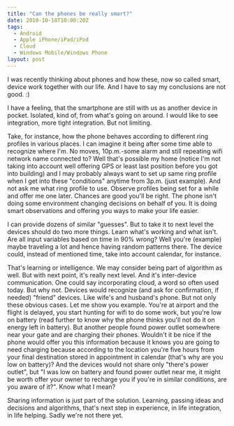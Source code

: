 ```yaml
---
title: "Can the phones be really smart?"
date: 2010-10-18T10:00:20Z
tags:
  - Android
  - Apple iPhone/iPad/iPod
  - Cloud
  - Windows Mobile/Windows Phone
layout: post
---
```

I was recently thinking about phones and how these, now so called smart, device work together with our life. And I have to say my conclusions are not good. :)

I have a feeling, that the smartphone are still with us as another device in pocket. Isolated, kind of, from what's going on around. I would like to see integration, more tight integration. But not limiting.

Take, for instance, how the phone behaves according to different ring profiles in various places. I can imagine it being after some time able to recognize where I'm. No moves, 10p.m.-some alarm and still repeating wifi network name connected to? Well that's possible my home (notice I'm not taking into account well offering GPS or least last position before you got into building) and I may probably always want to set up same ring profile when I get into these "conditions" anytime from 3p.m. (just example). And not ask me what ring profile to use. Observe profiles being set for a while and offer me one later. Chances are good you'll be right. The phone isn't doing some environment changing decisions on behalf of you. It is doing smart observations and offering you ways to make your life easier.

I can provide dozens of similar "guesses". But to take it to next level the devices should do two more things. Learn what's working and what isn't. Are all input variables based on time in 90% wrong? Well you're (example) maybe traveling a lot and hence having random patterns there. The device could, instead of mentioned time, take into account calendar, for instance.

That's learning or intelligence. We may consider being part of algorithm as well. But with next point, it's really next level. And it's inter-device communication. One could say incorporating cloud, a word so often used today. But why not. Devices would recognize (and ask for confirmation, if needed) "friend" devices. Like wife's and husband's phone. But not only these obvious cases. Let me show you example. You're at airport and the flight is delayed, you start hunting for wifi to do some work, but you're low on battery (read further to know why the phone thinks you'll not do it on energy left in battery). But another people found power outlet somewhere near your gate and are charging their phones. Wouldn't it be nice if the phone would offer you this information because it knows you are going to need charging because according to the location you're five hours from your final destination stored in appointment in calendar (that's why are you low on battery)? And the devices would not share only "there's power outlet", but "I was low on battery and found power outlet near me, it might be worth offer your owner to recharge you if you're in similar conditions, are you aware of it?". Know what I mean?

Sharing information is just part of the solution. Learning, passing ideas and decisions and algorithms, that's next step in experience, in life integration, in life helping. Sadly we're not there yet.